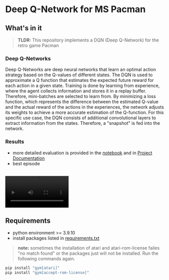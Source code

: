 # Deep Q-Network for MS Pacman

## What's in it
> **TLDR:** This repository implements a DQN (Deep Q-Network) for the retro game Pacman

### Deep Q-Networks
Deep Q-Networks are deep neural networks that learn an optimal action strategy based on the Q-values of different states.
The DQN is used to approximate a Q function that estimates the expected future reward for each action in a given state. Training is done by learning from experience, where the agent collects information and stores it in a replay buffer. Therefore, mini-batches are selected to learn from. By minimizing a loss function, which represents the difference between the estimated Q-value and the actual reward of the actions in the experiences, the network adjusts its weights to achieve a more accurate estimation of the Q-function.
For this specific use case, the DQN consists of additional convolutional layers to extract information from the states. Therefore, a "snapshot" is fed into the network.


### Results
- more detailed evaluation is provided in the [notebook](./pacman.ipynb) and in [Project Documentation]()
- best episode
<br>
<video controls autoplay width="200px" height="auto">
    <source src="videos/rl-video-episode-238.mp4" type="video/mp4" />
</video>

## Requirements
- python environment >= 3.9.10
- install packages listed in [requirements.txt](./requirements.txt)
> **note:** sometimes the installation of atari and atari-rom-license failes "no match found" or the packages just will not be installed. Run the following commands again.
```bash
pip install "gym[atari]"
pip install "gym[accept-rom-license]"
```